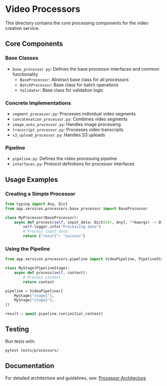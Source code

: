 # Video Processors

This directory contains the core processing components for the video creation service.

## Core Components

### Base Classes
- `base_processor.py`: Defines the base processor interfaces and common functionality
  - `BaseProcessor`: Abstract base class for all processors
  - `BatchProcessor`: Base class for batch operations
  - `Validator`: Base class for validation logic

### Concrete Implementations
- `segment_processor.py`: Processes individual video segments
- `concatenation_processor.py`: Combines video segments
- `image_auto_processor.py`: Handles image processing
- `transcript_processor.py`: Processes video transcripts
- `s3_upload_processor.py`: Handles S3 uploads

### Pipeline
- `pipeline.py`: Defines the video processing pipeline
- `interfaces.py`: Protocol definitions for processor interfaces

## Usage Examples

### Creating a Simple Processor

```python
from typing import Any, Dict
from app.services.processors.base_processor import BaseProcessor

class MyProcessor(BaseProcessor):
    async def process(self, input_data: Dict[str, Any], **kwargs) -> Dict[str, Any]:
        self.logger.info("Processing data")
        # Process input_data
        return {"result": "success"}
```

### Using the Pipeline

```python
from app.services.processors.pipeline import VideoPipeline, PipelineStage

class MyStage(PipelineStage):
    async def process(self, context):
        # Process context
        return context

pipeline = VideoPipeline([
    MyStage("stage1"),
    MyStage("stage2"),
])

result = await pipeline.run(initial_context)
```

## Testing

Run tests with:
```bash
pytest tests/processors/
```

## Documentation

For detailed architecture and guidelines, see:
[Processor Architecture](../../docs/processors/PROCESSOR_ARCHITECTURE.md)
